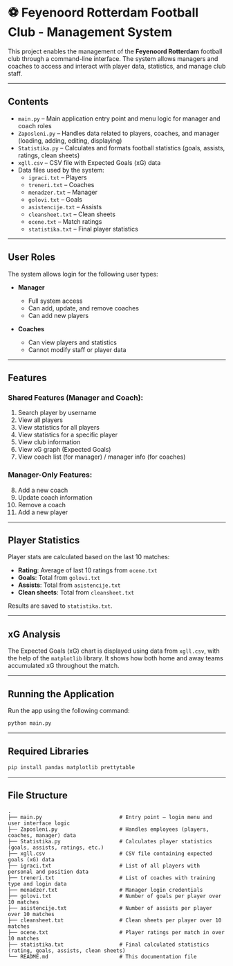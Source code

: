 # ⚽ Feyenoord Rotterdam Football Club - Management System

This project enables the management of the **Feyenoord Rotterdam** football club through a command-line interface. The system allows managers and coaches to access and interact with player data, statistics, and manage club staff.

---

## Contents

- `main.py` – Main application entry point and menu logic for manager and coach roles  
- `Zaposleni.py` – Handles data related to players, coaches, and manager (loading, adding, editing, displaying)  
- `Statistika.py` – Calculates and formats football statistics (goals, assists, ratings, clean sheets)  
- `xgll.csv` – CSV file with Expected Goals (xG) data  
- Data files used by the system:  
  - `igraci.txt` – Players  
  - `treneri.txt` – Coaches  
  - `menadzer.txt` – Manager  
  - `golovi.txt` – Goals  
  - `asistencije.txt` – Assists  
  - `cleansheet.txt` – Clean sheets  
  - `ocene.txt` – Match ratings  
  - `statistika.txt` – Final player statistics  

---

## User Roles

The system allows login for the following user types:

- **Manager**
  - Full system access
  - Can add, update, and remove coaches
  - Can add new players

- **Coaches**
  - Can view players and statistics
  - Cannot modify staff or player data

---

## Features

### Shared Features (Manager and Coach):

1. Search player by username  
2. View all players  
3. View statistics for all players  
4. View statistics for a specific player  
5. View club information  
6. View xG graph (Expected Goals)  
7. View coach list (for manager) / manager info (for coaches)

### Manager-Only Features:

8. Add a new coach  
9. Update coach information  
10. Remove a coach  
11. Add a new player  

---

## Player Statistics

Player stats are calculated based on the last 10 matches:

- **Rating**: Average of last 10 ratings from `ocene.txt`  
- **Goals**: Total from `golovi.txt`  
- **Assists**: Total from `asistencije.txt`  
- **Clean sheets**: Total from `cleansheet.txt`

Results are saved to `statistika.txt`.

---

## xG Analysis

The Expected Goals (xG) chart is displayed using data from `xgll.csv`, with the help of the `matplotlib` library. It shows how both home and away teams accumulated xG throughout the match.

---

## Running the Application

Run the app using the following command:

```bash
python main.py
```

---

## Required Libraries

```bash
pip install pandas matplotlib prettytable
```

---

## File Structure
    .
    ├── main.py                         # Entry point – login menu and user interface logic
    ├── Zaposleni.py                    # Handles employees (players, coaches, manager) data
    ├── Statistika.py                   # Calculates player statistics (goals, assists, ratings, etc.)
    ├── xgll.csv                        # CSV file containing expected goals (xG) data
    ├── igraci.txt                      # List of all players with personal and position data
    ├── treneri.txt                     # List of coaches with training type and login data
    ├── menadzer.txt                    # Manager login credentials
    ├── golovi.txt                      # Number of goals per player over 10 matches
    ├── asistencije.txt                 # Number of assists per player over 10 matches
    ├── cleansheet.txt                  # Clean sheets per player over 10 matches
    ├── ocene.txt                       # Player ratings per match in over 10 matches
    ├── statistika.txt                  # Final calculated statistics (rating, goals, assists, clean sheets)
    └── README.md                       # This documentation file
    
